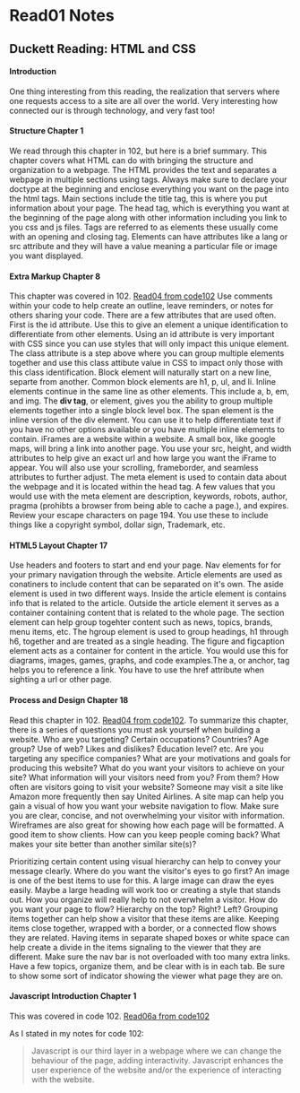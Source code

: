# Read01 Notes

## Duckett Reading: HTML and CSS

#### Introduction

One thing interesting from this reading, the realization that servers where one requests access to a site are all over the world. Very interesting how connected our is through technology, and very fast too!

#### Structure Chapter 1

We read through this chapter in 102, but here is a brief summary. This chapter covers what HTML can do with bringing the structure and organization to a webpage. The HTML provides the text and separates a webpage in multiple sections using tags. Always make sure to declare your doctype at the beginning and enclose everything you want on the page into the html tags. Main sections include the title tag, this is where you put information about your page. The head tag, which is everything you want at the beginning of the page along with other information including you link to you css and js files. Tags are referred to as elements these usually come with an opening and closing tag. Elements can have attributes like a lang or src attribute and they will have a value meaning a particular file or image you want displayed. 

#### Extra Markup Chapter 8 

This chapter was covered in 102. [Read04 from code102](read04.md) Use comments within your code to help create an outline, leave reminders, or notes for others sharing your code. There are a few attributes that are used often. First is the id attribute. Use this to give an element a unique identification to differentiate from other elements. Using an id attribute is very important with CSS since you can use styles that will only impact this unique element. The class attribute is a step above where you can group multiple elements together and use this class attibute value in CSS to impact only those with this class identification. Block element will naturally start on a new line, separte from another. Common block elements are h1, p, ul, and li. Inline elements continue in the same line as other elements. This include a, b, em, and img. The **div tag**, or element, gives you the ability to group multiple elements together into a single block level box. The span element is the inline version of the div element. You can use it to help differentiate text if you have no other options available or you have multiple inline elements to contain. iFrames are a website within a website. A small box, like google maps, will bring a link into another page. You use your src, height, and width attributes to help give an exact url and how large you want the iFrame to appear. You will also use your scrolling, frameborder, and seamless attributes to further adjust. The meta element is used to contain data about the webpage and it is located within the head tag. A few values that you would use with the meta element are description, keywords, robots, author, pragma (prohibts a browser from being able to cache a page.), and expires. Review your escape characters on page 194. You use these to include things like a copyright symbol, dollar sign, Trademark, etc. 

#### HTML5 Layout Chapter 17

Use headers and footers to start and end your page. Nav elements for for your primary navigation through the website. Article elements are used as conatiners to include content that can be separated on it's own. The aside element is used in two different ways. Inside the article element is contains info that is related to the article. Outside the article element it serves as a container containing content that is related to the whole page. The section element can help group togehter content such as news, topics, brands, menu items, etc. The hgroup element is used to group headings, h1 through h6, together and are treated as a single heading. The figure and figcaption element acts as a container for content in the article. You would use this for diagrams, images, games, graphs, and code examples.The a, or anchor, tag helps you to reference a link. You have to use the href attribute when sighting a url or other page. 

#### Process and Design Chapter 18

Read this chapter in 102. [Read04 from code102](read04.md). To summarize this chapter, there is a series of questions you must ask yourself when building a website. 
Who are you targeting? Certain occupations? Countries? Age group? Use of web? Likes and dislikes? Education level? etc.
Are you targeting any specifice companies?
What are your motivations and goals for producing this website?
What do you want your visitors to achieve on your site?
What information will your visitors need from you? From them?
How often are visitors going to visit your website? Someone may visit a site like Amazon more frequently then say United Airlines.
A site map can help you gain a visual of how you want your website navigation to flow. Make sure you are clear, concise, and not overwhelming your visitor with information. Wireframes are also great for showing how each page will be formatted. A good item to show clients. 
How can you keep people coming back? What makes your site better than another similar site(s)?

Prioritizing certain content using visual hierarchy can help to convey your message clearly. Where do you want the visitor's eyes to go first? An image is one of the best items to use for this. A large image can draw the eyes easily. Maybe a large heading will work too or creating a style that stands out. How you organize will really help to not overwhelm a visitor. How do you want your page to flow? Hierarchy on the top? Right? Left? Grouping items together can help show a visitor that these items are alike. Keeping items close together, wrapped with a border, or a connected flow shows they are related. Having items in separate shaped boxes or white space can help create a divide in the items signaling to the viewer that they are different. Make sure the nav bar is not overloaded with too many extra links. Have a few topics, organize them, and be clear with is in each tab. Be sure to show some sort of indicator showing the viewer what page they are on. 

#### Javascript Introduction Chapter 1

This was covered in code 102. 
[Read06a from code102](read06a.md) 

As I stated in my notes for code 102:
> Javascript is our third layer in a webpage where we can change the behaviour of the page, adding interactivity. Javascript enhances the user experience of the website and/or the experience of interacting with the website.



